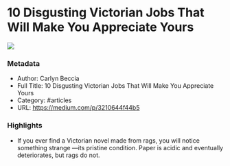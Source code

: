 # 10 Disgusting Victorian Jobs That Will Make You Appreciate Yours

![](https://readwise-assets.s3.amazonaws.com/static/images/article0.00998d930354.png)

### Metadata

- Author: Carlyn Beccia
- Full Title: 10 Disgusting Victorian Jobs That Will Make You Appreciate Yours
- Category: #articles
- URL: https://medium.com/p/3210644f44b5

### Highlights

- If you ever find a Victorian novel made from rags, you will notice something strange —its pristine condition. Paper is acidic and eventually deteriorates, but rags do not.
